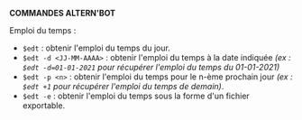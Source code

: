 **COMMANDES ALTERN'BOT**

Emploi du temps :

- `$edt` : obtenir l'emploi du temps du jour.
- `$edt -d <JJ-MM-AAAA>` : obtenir l'emploi du temps à la date indiquée *(ex : `$edt -d=01-01-2021` pour récupérer l'emploi du temps du 01-01-2021)*
- `$edt -p <n>` : obtenir l'emploi du temps pour le n-ème prochain jour *(ex : `$edt +1` pour récupérer l'emploi du temps de demain)*.
- `$edt -e` : obtenir l'emploi du temps sous la forme d'un fichier exportable.